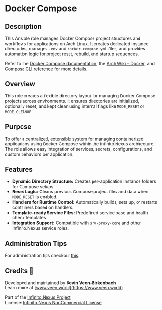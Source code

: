# Docker Compose

## Description

This Ansible role manages Docker Compose project structures and workflows for applications on Arch Linux. It creates dedicated instance directories, manages `.env` and `docker-compose.yml` files, and provides automation logic for project reset, rebuild, and startup sequences.

Refer to the [Docker Compose documentation](https://docs.docker.com/compose/), the [Arch Wiki – Docker](https://wiki.archlinux.org/title/Docker), and [Compose CLI reference](https://docs.docker.com/compose/cli-command/) for more details.

## Overview

This role creates a flexible directory layout for managing Docker Compose projects across environments. It ensures directories are initialized, optionally reset, and kept clean using internal flags like `MODE_RESET` or `MODE_CLEANUP`.

## Purpose

To offer a centralized, extensible system for managing containerized applications using Docker Compose within the Infinito.Nexus architecture. The role allows easy integration of services, secrets, configurations, and custom behaviors per application.

## Features

- **Dynamic Directory Structure:** Creates per-application instance folders for Compose setups.
- **Reset Logic:** Cleans previous Compose project files and data when `MODE_RESET` is enabled.
- **Handlers for Runtime Control:** Automatically builds, sets up, or restarts containers based on handlers.
- **Template-ready Service Files:** Predefined service base and health check templates.
- **Integration Support:** Compatible with `srv-proxy-core` and other Infinito.Nexus service roles.

## Administration Tips

For administration tips checkout [this](Administration.md).

## Credits 📝

Developed and maintained by **Kevin Veen-Birkenbach**  
Learn more at [www.veen.world](https://www.veen.world)

Part of the [Infinito.Nexus Project](https://s.infinito.nexus/code)  
License: [Infinito.Nexus NonCommercial License](https://s.infinito.nexus/license)